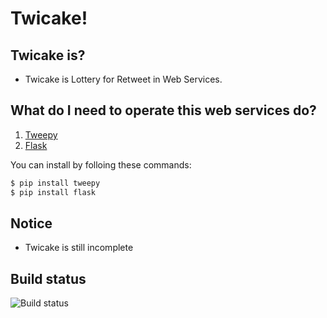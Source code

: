 Twicake!
========

Twicake is?
-----------

* Twicake is Lottery for Retweet in Web Services.

What do I need to operate this web services do?
-----------------------------------------------

1. [Tweepy][]
2. [Flask][]

You can install by folloing these commands:
``` sh
$ pip install tweepy
$ pip install flask
```

[Tweepy]: https://github.com/tweepy/tweepy
[Flask]: https://github.com/mitsuhiko/flask


Notice
------

- Twicake is still incomplete

Build status
------------

![Build status](https://travis-ci.org/Kjwon15/TwiCake.svg)

